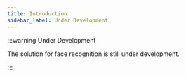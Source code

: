 ```yaml
---
title: Introduction
sidebar_label: Under Development
---
```


:::warning Under Development

The solution for face recognition is still under development.

:::
